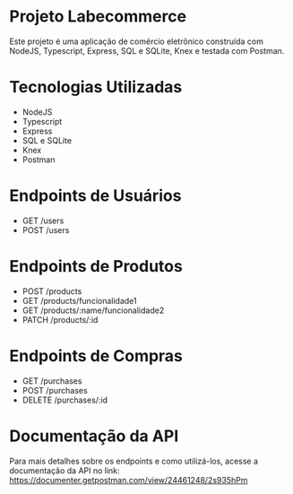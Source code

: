 # Projeto Labecommerce

Este projeto é uma aplicação de comércio eletrônico construída com NodeJS, Typescript, Express, SQL e SQLite, Knex e testada com Postman.

# Tecnologias Utilizadas
- NodeJS
- Typescript
- Express
- SQL e SQLite
- Knex
- Postman

# Endpoints de Usuários
- GET /users
- POST /users

# Endpoints de Produtos
- POST /products
- GET /products/funcionalidade1
- GET /products/:name/funcionalidade2
- PATCH /products/:id

# Endpoints de Compras
- GET /purchases
- POST /purchases
- DELETE /purchases/:id

# Documentação da API
Para mais detalhes sobre os endpoints e como utilizá-los, acesse a documentação da API no link: https://documenter.getpostman.com/view/24461248/2s935hPm
